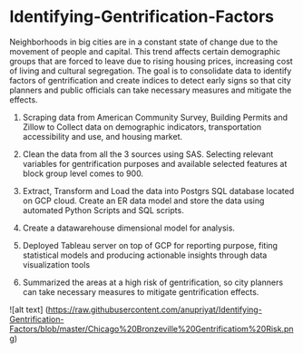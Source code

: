 # Identifying-Gentrification-Factors

Neighborhoods in big cities are in a constant state of change due to the movement of people and capital. This trend affects certain demographic groups that are forced to leave due to rising housing prices, increasing cost of living and cultural segregation. The goal is to consolidate data to identify factors of gentrification and create indices to detect early signs so that city planners and public officials can take necessary measures and mitigate the effects.

1. Scraping data from American Community Survey, Building Permits and Zillow to Collect data on demographic indicators, transportation accessibility and use, and housing market.

2. Clean the data from all the 3 sources using SAS. Selecting relevant variables for gentrification purposes and available selected features at block group level comes to 900.

3. Extract, Transform and Load the data into Postgrs SQL database located on GCP cloud. Create an ER data model and store the data using automated Python Scripts and SQL scripts.

4. Create a datawarehouse dimensional model for analysis.

5. Deployed Tableau server on top of GCP for reporting purpose, fiting statistical models and producing actionable insights through data visualization tools

6. Summarized the areas at a high risk of gentrification, so city planners can take necessary measures to mitigate gentrification effects. 

![alt text] (https://raw.githubusercontent.com/anupriyat/Identifying-Gentrification-Factors/blob/master/Chicago%20Bronzeville%20Gentrificatiom%20Risk.png)

